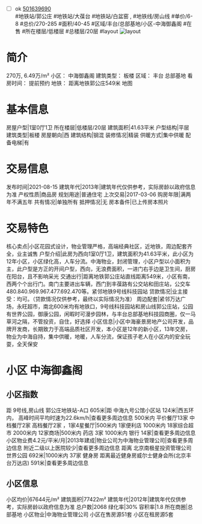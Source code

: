- [ ] ok [501639690](https://bj.5i5j.com/ershoufang/501639690.html)  
 #地铁站/郭公庄 #地铁站/大葆台 #地铁站/白盆窑 ,  #地铁线/房山线
#单价/6-8 #总价/270-285 #面积/40-45   #区域/丰台/总部基地/小区-中海御鑫阁 #在售 #所在楼层/低楼层 #总楼层/20层 #layout 
![layout](http://image2a.5i5j.com/bdir/layout/30409.jpg_P5.jpg) 
# 简介 
 270万,  6.49万/m² 
小区： 中海御鑫阁
建筑类型： 板楼
区域： 丰台 总部基地
看房时间： 提前预约
地铁： 距离地铁郭公庄549米 地图
# 基本信息 
 房屋户型|1室0厅1卫
所在楼层|低楼层/20层
建筑面积|41.63平米
户型结构|平层
建筑类型|板楼
房屋朝向|西
建筑结构|钢混
装修情况|精装
供暖方式|集中供暖
配备电梯|有
# 交易信息 
 发布时间|2021-08-15
建筑年代|2013年|建筑年代仅供参考，实际房龄以政府信息为准
产权性质|商品房
规划用途|普通住宅
上次交易|2017-03-06
购房年限|满两年不满五年
共有情况|单独所有
抵押情况|无
房本备件|已上传房本照片
# 交易特色 
 核心卖点|小区花园式设计，物业管理严格，高端经典社区，近地铁，周边配套齐全，业主诚售
户型介绍|此房为西向1室0厅1卫，建筑面积为41.63平米，此小区为12年小区，小区绿化高，人车分流。中海物业，封闭管理，小区户型以小面积为主，此户型是方正的开间户型，西向，无浪费面积，一进门右手边是卫生间，厨房在阳台，且不影响采光
交通出行|距离地铁郭公庄站直线距离549米，小区有南，西两个个出行门。南门主要进出车辆，西门到丰葆路有公交站和田庄站，公交车 480.840.969.967.477.692.470等。紧邻地铁9号线科技园站
贷款情况|业主接受：均可。（贷款情况仅供参考，最终以实际情况为准）
周边配套|紧邻万达广场，永旺超市，南北600米均有地铁口，9号线科技园站和房山线郭公庄站，公园有世界公园，御康公园，闲暇时可漫步园林，与丰台总部基地科技园商圈，仅一马草河之隔，不管投资，自住，好选择
小区信息|小区中海豪景房地产公司开发，品牌开发商，长期致力于高端品质社区开发，本小区是12年的新小区，13年交房，物业为中海自持，集中供暖，地暖，人车分流，保证孩子老人在小区内的安全玩耍，全天保安
# 小区 中海御鑫阁
## 小区指数 
 距 9号线,房山线 郭公庄地铁站-A口 605米|距 中海九号公馆小区站 124米|西五环内， 高峰时间平均时速为22.6km/h|查看更多周边信息
500米内 平价餐厅13家
中档餐厅2家
高档餐厅2家 ，1家4星餐厅|500米内 1家便利店
1000米内 18家综合超市
2000米内 12家商场|500米内 药店 3家
1000米内 银行 14家|查看更多周边信息
小区物业费4.2元/平米/月|2013年建成|物业公司为中海物业管理公司|查看更多周边信息
附近二级以上医院较少|查看更多周边信息
距离 北京南极星投资管理公司世界公园 692米|1000米内 37家 健身房
距离最近健身房威尔士健身会所(北京丰台万达店) 591米|查看更多周边信息
## 小区信息 
 小区均价|67644元/m²
建筑面积|77422m²
建筑年代|2012年|建筑年代仅供参考，实际房龄以政府信息为准
总户数|2068
绿化率|30%
容积率|1.8
所在商圈|总部基地
小区物业|中海物业管理公司
小区在售房源51套
小区在租房源5套

